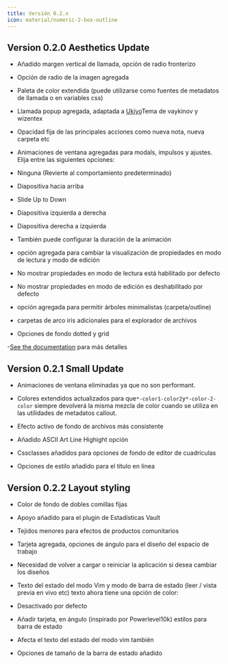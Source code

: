 ```yaml
---
title: Versión 0.2.x
icon: material/numeric-2-box-outline
---
```


## Version 0.2.0 Aesthetics Update

- Añadido margen vertical de llamada, opción de radio fronterizo

- Opción de radio de la imagen agregada

- Paleta de color extendida (puede utilizarse como fuentes de metadatos de llamada o en
  variables css)

- Llamada popup agregada, adaptada a
  [Ukiyo](https://github.com/technerium/obsidian-ukiyo)Tema de vaykinov y wizentex

- Opacidad fija de las principales acciones como nueva nota, nueva carpeta etc

- Animaciones de ventana agregadas para modals, impulsos y ajustes.
  Elija entre las siguientes opciones:

- Ninguna (Revierte al comportamiento predeterminado)

- Diapositiva hacia arriba

- Slide Up to Down

- Diapositiva izquierda a derecha

- Diapositiva derecha a izquierda

- También puede configurar la duración de la animación

- opción agregada para cambiar la visualización de propiedades en modo de lectura y modo de edición

- No mostrar propiedades en modo de lectura está habilitado por defecto

- No mostrar propiedades en modo de edición es deshabilitado por defecto

- opción agregada para permitir árboles minimalistas (carpeta/outline)

- carpetas de arco iris adicionales para el explorador de archivos

- Opciones de fondo dotted y grid

-[See the documentation](https://github.com/bladeacer/flexcyon/tree/master/docs/docs.md)
para más detalles

## Version 0.2.1 Small Update

- Animaciones de ventana eliminadas ya que no son performant.

- Colores extendidos actualizados para que`*-color1-color2`y`*-color-2-color`
  siempre devolverá la misma mezcla de color cuando se utiliza en las utilidades de metadatos callout.

- Efecto activo de fondo de archivos más consistente

- Añadido ASCII Art Line Highight opción

- Cssclasses añadidos para opciones de fondo de editor de cuadrículas

- Opciones de estilo añadido para el título en línea

## Version 0.2.2 Layout styling

- Color de fondo de dobles comillas fijas

- Apoyo añadido para el plugin de Estadísticas Vault

- Tejidos menores para efectos de productos comunitarios

- Tarjeta agregada, opciones de ángulo para el diseño del espacio de trabajo

- Necesidad de volver a cargar o reiniciar la aplicación si desea cambiar los diseños

- Texto del estado del modo Vim y modo de barra de estado (leer / vista previa en vivo etc) texto ahora
  tiene una opción de color:
- Desactivado por defecto
- Añadir tarjeta, en ángulo (inspirado por Powerlevel10k) estilos para barra de estado
- Afecta el texto del estado del modo vim también
- Opciones de tamaño de la barra de estado añadido
